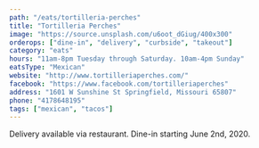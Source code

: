 ```yaml
---
path: "/eats/tortilleria-perches"
title: "Tortilleria Perches"
image: "https://source.unsplash.com/u6oot_dGiug/400x300"
orderops: ["dine-in", "delivery", "curbside", "takeout"]
category: "eats"
hours: "11am-8pm Tuesday through Saturday. 10am-4pm Sunday"
eatsType: "Mexican"
website: "http://www.tortilleriaperches.com/"
facebook: "https://www.facebook.com/tortilleriaperches"
address: "1601 W Sunshine St Springfield, Missouri 65807"
phone: "4178648195"
tags: ["mexican", "tacos"]
---
```


Delivery available via restaurant. Dine-in starting June 2nd, 2020.

